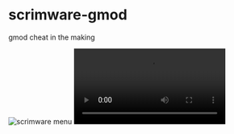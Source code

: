 # scrimware-gmod
gmod cheat in the making

![scrimware menu](https://i.imgur.com/c2x2gMK.png)
![scrimware menu tab anims](https://i.imgur.com/a1RoP2n.mp4)
